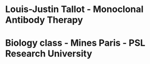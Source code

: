 # Louis-Justin Tallot - Monoclonal Antibody Therapy
  
# Biology class - Mines Paris - PSL Research University
